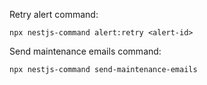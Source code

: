 Retry alert command:

```
npx nestjs-command alert:retry <alert-id>
```

Send maintenance emails command:

```
npx nestjs-command send-maintenance-emails
```

